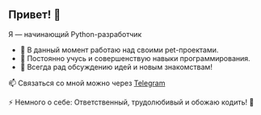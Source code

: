 ## Привет! 👋

Я — начинающий Python-разработчик

- 🔭 В данный момент работаю над своими pet-проектами.  
- 🌱 Постоянно учусь и совершенствую навыки программирования.  
- 💬 Всегда рад обсуждению идей и новым знакомствам!

📫 Связаться со мной можно через [Telegram](https://t.me/@artorias_Arto) 

⚡ Немного о себе: Ответственный, трудолюбивый и обожаю кодить! 🚀
